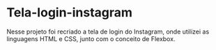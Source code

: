 # Tela-login-instagram
Nesse projeto foi recriado a tela de login do Instagram, onde utilizei as linguagens HTML e CSS, junto com o conceito de Flexbox.
